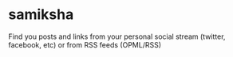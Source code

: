 samiksha
========

Find you posts and links from your personal social stream (twitter, facebook, etc) or from RSS feeds (OPML/RSS)


